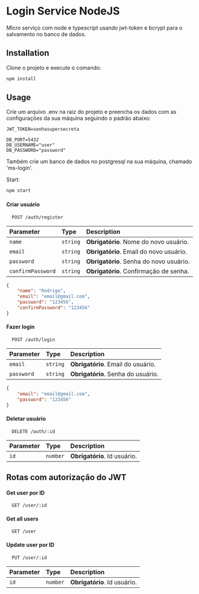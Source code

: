 # Login Service NodeJS

MIcro serviço com node e typescript usando jwt-token e bcrypt para o salvamento no banco de dados.

## Installation

Clone o projeto e execute o comando:

```bash
npm install
```

## Usage

Crie um arquivo .env na raiz do projeto e preencha os dados com as configurações da sua máquina seguindo o padrão abaixo:

```dotenv
JWT_TOKEN=senhasupersecreta

DB_PORT=5432
DB_USERNAME="user"
DB_PASSWORD="password"
```

Também crie um banco de dados no postgresql na sua máquina, chamado 'ms-login'.

Start:

```bash
npm start
```

#### Criar usuário

```http
  POST /auth/register
```

| Parameter | Type     | Description                |
| :-------- | :------- | :------------------------- |
| `name` | `string` | **Obrigatório**. Nome do novo usuário. |
| `email` | `string` | **Obrigatório**. Email do novo usuário. |
| `password` | `string` | **Obrigatório**. Senha do novo usuário. |
| `confirmPassword` | `string` | **Obrigatório**. Confirmação de senha. |

```json
{
    "name": "Rodrigo",
    "email": "email@gmail.com",
    "password": "123456",
    "confirmPassword": "123456"
}
```

#### Fazer login

```http
  POST /auth/login
```

| Parameter | Type     | Description                |
| :-------- | :------- | :------------------------- |
| `email` | `string` | **Obrigatório**. Email do usuário. |
| `password` | `string` | **Obrigatório**. Senha do usuário. |

```json
{
    "email": "email@gmail.com",
    "password": "123456"
}
```

#### Deletar usuário

```http
  DELETE /auth/:id
```
| Parameter | Type     | Description                |
| :-------- | :------- | :------------------------- |
| `id` | `number` | **Obrigatório**. Id usuário. |

## Rotas com autorização do JWT

#### Get user por ID
```http
  GET /user/:id
```
#### Get all users
```http
  GET /user
```
#### Update user por ID
```http
  PUT /user/:id
```
| Parameter | Type     | Description                |
| :-------- | :------- | :------------------------- |
| `id` | `number` | **Obrigatório**. Id usuário. |


